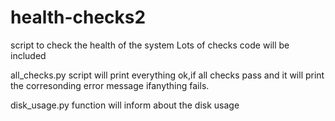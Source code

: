 # health-checks2
script to check the health of the system
Lots of checks code will be included 

all_checks.py script will print everything ok,if all checks pass
and it will print the corresonding error message ifanything fails.

disk_usage.py function will inform about the disk usage
